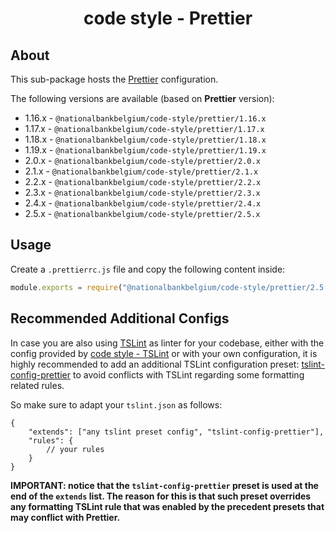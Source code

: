 <h1 align="center">
   code style - Prettier
</h1>

## About

This sub-package hosts the [Prettier](https://prettier.io) configuration.

The following versions are available (based on **Prettier** version):

- 1.16.x - `@nationalbankbelgium/code-style/prettier/1.16.x`
- 1.17.x - `@nationalbankbelgium/code-style/prettier/1.17.x`
- 1.18.x - `@nationalbankbelgium/code-style/prettier/1.18.x`
- 1.19.x - `@nationalbankbelgium/code-style/prettier/1.19.x`
- 2.0.x - `@nationalbankbelgium/code-style/prettier/2.0.x`
- 2.1.x - `@nationalbankbelgium/code-style/prettier/2.1.x`
- 2.2.x - `@nationalbankbelgium/code-style/prettier/2.2.x`
- 2.3.x - `@nationalbankbelgium/code-style/prettier/2.3.x`
- 2.4.x - `@nationalbankbelgium/code-style/prettier/2.4.x`
- 2.5.x - `@nationalbankbelgium/code-style/prettier/2.5.x`

## Usage

Create a `.prettierrc.js` file and copy the following content inside:

```js
module.exports = require("@nationalbankbelgium/code-style/prettier/2.5.x");
```

## Recommended Additional Configs

In case you are also using [TSLint](https://palantir.github.io/tslint/) as linter for your codebase, either with the config provided by
[code style - TSLint](../tslint/README.md) or with your own configuration, it is highly recommended to add an additional TSLint configuration
preset: [tslint-config-prettier](https://github.com/prettier/tslint-config-prettier) to avoid conflicts with TSLint regarding some formatting related rules.

So make sure to adapt your `tslint.json` as follows:

```text
{
	"extends": ["any tslint preset config", "tslint-config-prettier"],
	"rules": {
		// your rules
	}
}
```

**IMPORTANT: notice that the `tslint-config-prettier` preset is used at the end of the `extends` list. The reason for this is that such preset
overrides any formatting TSLint rule that was enabled by the precedent presets that may conflict with Prettier.**

